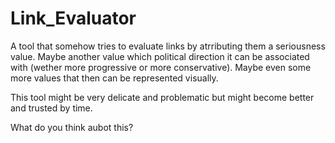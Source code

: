 # Link_Evaluator

A tool that somehow tries to evaluate links by atrributing them a seriousness value. Maybe another value which political direction it can be associated with (wether more progressive or more conservative). Maybe even some more values that then can be represented visually.

This tool might be very delicate and problematic but might become better and trusted by time.

What do you think aubot this?
